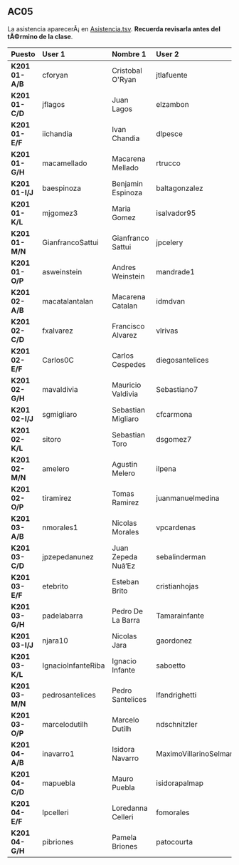 ## AC05

La asistencia aparecerÃ¡ en [Asistencia.tsv](Asistencia.tsv). **Recuerda revisarla antes del tÃ©rmino de la clase**.

| Puesto | User 1 | Nombre 1 | User 2 | Nombre 2 |
|:-------|:-------|:---------|:-------|:---------|
| **K201 01-A/B** | cforyan | Cristobal O'Ryan | jtlafuente | Jose Lafuente |
| **K201 01-C/D** | jflagos | Juan Lagos | elzambon | Enzo Zambon |
| **K201 01-E/F** | iichandia | Ivan Chandia | dlpesce | Dante Pesce |
| **K201 01-G/H** | macamellado | Macarena Mellado | rtrucco | Rodrigo Trucco |
| **K201 01-I/J** | baespinoza | Benjamin Espinoza | baltagonzalez | Baltazar Gonzalez |
| **K201 01-K/L** | mjgomez3 | Maria Gomez | isalvador95 | Iã‘Aki Salvador |
| **K201 01-M/N** | GianfrancoSattui | Gianfranco Sattui | jpcelery | Jean Celery |
| **K201 01-O/P** | asweinstein | Andres Weinstein | mandrade1 | Martin Andrade |
| **K201 02-A/B** | macatalantalan | Macarena Catalan | idmdvan | Ivan Moreno |
| **K201 02-C/D** | fxalvarez | Francisco Alvarez | vlrivas | Valentina Rivas |
| **K201 02-E/F** | Carlos0C | Carlos Cespedes | diegosantelices | Diego Santelices |
| **K201 02-G/H** | mavaldivia | Mauricio Valdivia | Sebastiano7 | Sebastian Mohr |
| **K201 02-I/J** | sgmigliaro | Sebastian Migliaro | cfcarmona | Constanza Carmona |
| **K201 02-K/L** | sitoro | Sebastian Toro | dsgomez7 | Diego Gomez |
| **K201 02-M/N** | amelero | Agustin Melero | ilpena | Ignacio Peã‘A |
| **K201 02-O/P** | tiramirez | Tomas Ramirez | juanmanuelmedina | Juan Medina |
| **K201 03-A/B** | nmorales1 | Nicolas Morales | vpcardenas | Valeria Cardenas |
| **K201 03-C/D** | jpzepedanunez | Juan Zepeda Nuã‘Ez | sebalinderman | Sebastian Linderman |
| **K201 03-E/F** | etebrito | Esteban Brito | cristianhojas | Cristian Hojas |
| **K201 03-G/H** | padelabarra | Pedro De La Barra | Tamarainfante | Tamara Infante |
| **K201 03-I/J** | njara10 | Nicolas Jara | gaordonez | Gonzalo Ordoã‘Ez |
| **K201 03-K/L** | IgnacioInfanteRiba | Ignacio Infante | saboetto | Sebastian Boetto |
| **K201 03-M/N** | pedrosantelices | Pedro Santelices | lfandrighetti | Laura Andrighetti |
| **K201 03-O/P** | marcelodutilh | Marcelo Dutilh | ndschnitzler | Natalia Schnitzler |
| **K201 04-A/B** | inavarro1 | Isidora Navarro | MaximoVillarinoSelman | Maximo Villarino |
| **K201 04-C/D** | mapuebla | Mauro Puebla | isidorapalmap | Isidora Palma |
| **K201 04-E/F** | lpcelleri | Loredanna Celleri | fomorales | Francisco Morales |
| **K201 04-G/H** | pibriones | Pamela Briones | patocourta | Patricio Court |